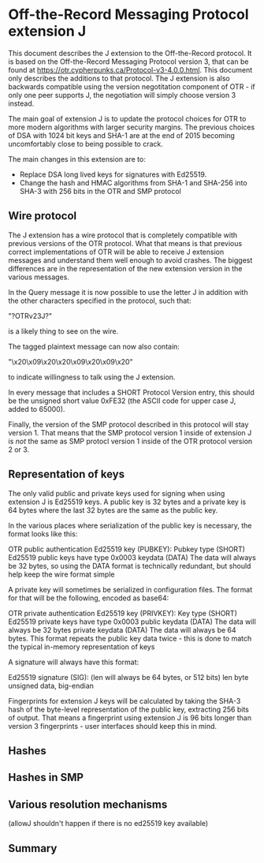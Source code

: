 # Off-the-Record Messaging Protocol extension J

This document describes the J extension to the Off-the-Record protocol. It is based on the Off-the-Record Messaging Protocol version 3, that can be found at https://otr.cypherpunks.ca/Protocol-v3-4.0.0.html. This document only describes the additions to that protocol. The J extension is also backwards compatible using the version negotitation component of OTR - if only one peer supports J, the negotiation will simply choose version 3 instead.

The main goal of extension J is to update the protocol choices for OTR to more modern algorithms with larger security margins. The previous choices of DSA with 1024 bit keys and SHA-1 are at the end of 2015 becoming uncomfortably close to being possible to crack.

The main changes in this extension are to:

- Replace DSA long lived keys for signatures with Ed25519.
- Change the hash and HMAC algorithms from SHA-1 and SHA-256 into SHA-3 with 256 bits in the OTR and SMP protocol

## Wire protocol

The J extension has a wire protocol that is completely compatible with previous versions of the OTR protocol. What that means is that previous correct implementations of OTR will be able to receive J extension messages and understand them well enough to avoid crashes. The biggest differences are in the representation of the new extension version in the various messages.

In the Query message it is now possible to use the letter J in addition with the other characters specified in the protocol, such that:

  "?OTRv23J?"

is a likely thing to see on the wire.

The tagged plaintext message can now also contain:

  "\x20\x09\x20\x20\x09\x20\x09\x20"

to indicate willingness to talk using the J extension.

In every message that includes a SHORT Protocol Version entry, this should be the unsigned short value 0xFE32 (the ASCII code for upper case J, added to 65000).

Finally, the version of the SMP protocol described in this protocol will stay version 1. That means that the SMP protocol version 1 inside of extension J is _not_ the same as SMP protocl version 1 inside of the OTR protocol version 2 or 3.

## Representation of keys

The only valid public and private keys used for signing when using extension J is Ed25519 keys. A public key is 32 bytes and a private key is 64 bytes where the last 32 bytes are the same as the public key.

In the various places where serialization of the public key is necessary, the format looks like this:

OTR public authentication Ed25519 key (PUBKEY):
    Pubkey type (SHORT)
        Ed25519 public keys have type 0x0003
    keydata (DATA)
        The data will always be 32 bytes, so using the DATA format is technically redundant, but should help keep the wire format simple

A private key will sometimes be serialized in configuration files. The format for that will be the following, encoded as base64:

OTR private authentication Ed25519 key (PRIVKEY):
    Key type (SHORT)
        Ed25519 private keys have type 0x0003
    public keydata (DATA)
        The data will always be 32 bytes
    private keydata (DATA)
        The data will always be 64 bytes. This format repeats the public key data twice - this is done to match the typical in-memory representation of keys

A signature will always have this format:

Ed25519 signature (SIG):
    (len will always be 64 bytes, or 512 bits)
    len byte unsigned data, big-endian

Fingerprints for extension J keys will be calculated by taking the SHA-3 hash of the byte-level representation of the public key, extracting 256 bits of output. That means a fingerprint using extension J is 96 bits longer than version 3 fingerprints - user interfaces should keep this in mind.

## Hashes

## Hashes in SMP

## Various resolution mechanisms

(allowJ shouldn't happen if there is no ed25519 key available)

## Summary
